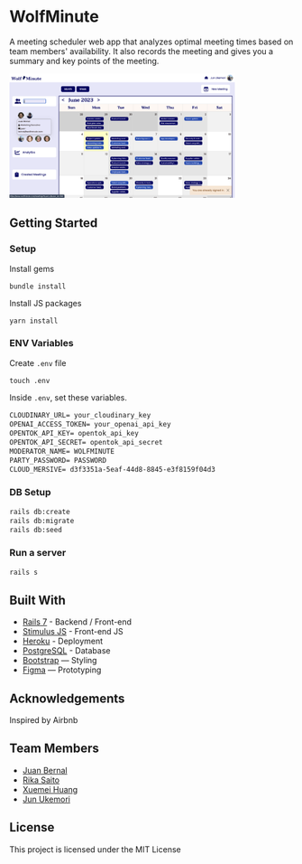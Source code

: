 # WolfMinute


A meeting scheduler web app that analyzes optimal meeting times based on team members' availability. It also records the meeting and gives you a summary and key points of the meeting.



<img width="400" alt="Screen Shot 2021-06-18 at 14 19 13" src="app/assets/images/Screenshot 2023-06-05 at 11.54.03.png">



## Getting Started
### Setup

Install gems
```
bundle install
```
Install JS packages
```
yarn install
```

### ENV Variables
Create `.env` file
```
touch .env
```
Inside `.env`, set these variables.
```
CLOUDINARY_URL= your_cloudinary_key
OPENAI_ACCESS_TOKEN= your_openai_api_key
OPENTOK_API_KEY= opentok_api_key
OPENTOK_API_SECRET= opentok_api_secret
MODERATOR_NAME= WOLFMINUTE
PARTY_PASSWORD= PASSWORD
CLOUD_MERSIVE= d3f3351a-5eaf-44d8-8845-e3f8159f04d3
```
### DB Setup
```
rails db:create
rails db:migrate
rails db:seed
```

### Run a server
```
rails s
```

## Built With
- [Rails 7](https://guides.rubyonrails.org/) - Backend / Front-end
- [Stimulus JS](https://stimulus.hotwired.dev/) - Front-end JS
- [Heroku](https://heroku.com/) - Deployment
- [PostgreSQL](https://www.postgresql.org/) - Database
- [Bootstrap](https://getbootstrap.com/) — Styling
- [Figma](https://www.figma.com) — Prototyping

## Acknowledgements
Inspired by Airbnb

## Team Members
- [Juan Bernal](https://github.com/mesieou)
- [Rika Saito](https://github.com/arki-s)
- [Xuemei Huang](https://github.com/meifruit)
- [Jun Ukemori](https://github.com/jukemori)


## License
This project is licensed under the MIT License
